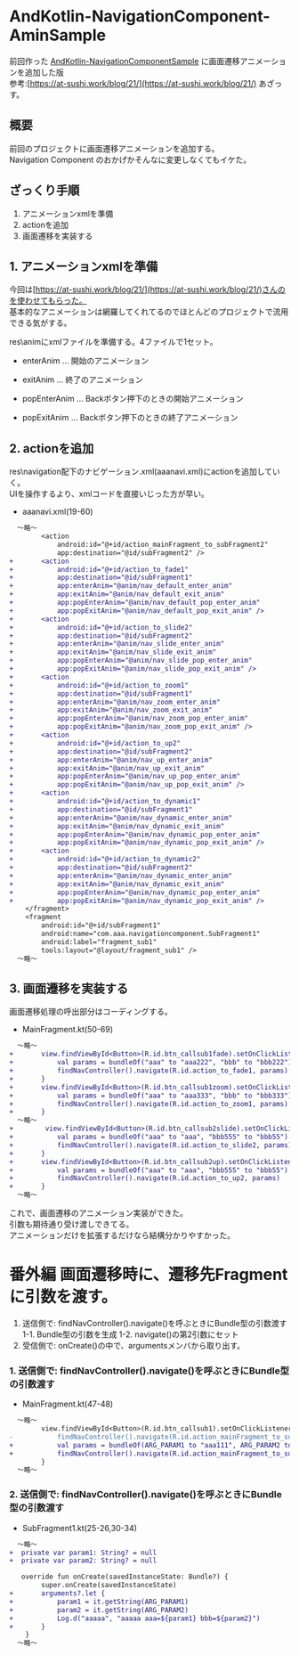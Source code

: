 # AndKotlin-NavigationComponent-AminSample
前回作った [AndKotlin-NavigationComponentSample](https://github.com/aaaa1597/AndKotlin-NavigationComponentSample.git) に画面遷移アニメーションを追加した版  
参考:[https://at-sushi.work/blog/21/](https://at-sushi.work/blog/21/) あざっす。

## 概要
前回のプロジェクトに画面遷移アニメーションを追加する。  
Navigation Component のおかげかそんなに変更しなくてもイケた。

## ざっくり手順
1. アニメーションxmlを準備
2. actionを追加
3. 画面遷移を実装する

## 1. アニメーションxmlを準備
今回は[https://at-sushi.work/blog/21/](https://at-sushi.work/blog/21/)さんのを使わせてもらった。  
基本的なアニメーションは網羅してくれてるのでほとんどのプロジェクトで流用できる気がする。

res\animにxmlファイルを準備する。4ファイルで1セット。

- enterAnim ... 開始のアニメーション

- exitAnim ... 終了のアニメーション

- popEnterAnim ... Backボタン押下のときの開始アニメーション

- popExitAnim ... Backボタン押下のときの終了アニメーション

## 2. actionを追加

res\navigation配下のナビゲーション.xml(aaanavi.xml)にactionを追加していく。  
UIを操作するより、xmlコードを直接いじった方が早い。  

- aaanavi.xml(19-60)
```diff xml:aaanavi.xml
  ～略～
        <action
            android:id="@+id/action_mainFragment_to_subFragment2"
            app:destination="@id/subFragment2" />
+       <action
+           android:id="@+id/action_to_fade1"
+           app:destination="@id/subFragment1"
+           app:enterAnim="@anim/nav_default_enter_anim"
+           app:exitAnim="@anim/nav_default_exit_anim"
+           app:popEnterAnim="@anim/nav_default_pop_enter_anim"
+           app:popExitAnim="@anim/nav_default_pop_exit_anim" />
+       <action
+           android:id="@+id/action_to_slide2"
+           app:destination="@id/subFragment2"
+           app:enterAnim="@anim/nav_slide_enter_anim"
+           app:exitAnim="@anim/nav_slide_exit_anim"
+           app:popEnterAnim="@anim/nav_slide_pop_enter_anim"
+           app:popExitAnim="@anim/nav_slide_pop_exit_anim" />
+       <action
+           android:id="@+id/action_to_zoom1"
+           app:destination="@id/subFragment1"
+           app:enterAnim="@anim/nav_zoom_enter_anim"
+           app:exitAnim="@anim/nav_zoom_exit_anim"
+           app:popEnterAnim="@anim/nav_zoom_pop_enter_anim"
+           app:popExitAnim="@anim/nav_zoom_pop_exit_anim" />
+       <action
+           android:id="@+id/action_to_up2"
+           app:destination="@id/subFragment2"
+           app:enterAnim="@anim/nav_up_enter_anim"
+           app:exitAnim="@anim/nav_up_exit_anim"
+           app:popEnterAnim="@anim/nav_up_pop_enter_anim"
+           app:popExitAnim="@anim/nav_up_pop_exit_anim" />
+       <action
+           android:id="@+id/action_to_dynamic1"
+           app:destination="@id/subFragment1"
+           app:enterAnim="@anim/nav_dynamic_enter_anim"
+           app:exitAnim="@anim/nav_dynamic_exit_anim"
+           app:popEnterAnim="@anim/nav_dynamic_pop_enter_anim"
+           app:popExitAnim="@anim/nav_dynamic_pop_exit_anim" />
+       <action
+           android:id="@+id/action_to_dynamic2"
+           app:destination="@id/subFragment2"
+           app:enterAnim="@anim/nav_dynamic_enter_anim"
+           app:exitAnim="@anim/nav_dynamic_exit_anim"
+           app:popEnterAnim="@anim/nav_dynamic_pop_enter_anim"
+           app:popExitAnim="@anim/nav_dynamic_pop_exit_anim" />
    </fragment>
    <fragment
        android:id="@+id/subFragment1"
        android:name="com.aaa.navigationcomponent.SubFragment1"
        android:label="fragment_sub1"
        tools:layout="@layout/fragment_sub1" />
  ～略～
```

## 3. 画面遷移を実装する

画面遷移処理の呼出部分はコーディングする。

- MainFragment.kt(50-69)
```diff kotlin:MainFragment.kt
  ～略～
+       view.findViewById<Button>(R.id.btn_callsub1fade).setOnClickListener {
+           val params = bundleOf("aaa" to "aaa222", "bbb" to "bbb222")
+           findNavController().navigate(R.id.action_to_fade1, params)
+       }
+       view.findViewById<Button>(R.id.btn_callsub1zoom).setOnClickListener {
+           val params = bundleOf("aaa" to "aaa333", "bbb" to "bbb333")
+           findNavController().navigate(R.id.action_to_zoom1, params)
+       }
  ～略～
+        view.findViewById<Button>(R.id.btn_callsub2slide).setOnClickListener {
+           val params = bundleOf("aaa" to "aaa", "bbb555" to "bbb55")
+           findNavController().navigate(R.id.action_to_slide2, params)
+       }
+       view.findViewById<Button>(R.id.btn_callsub2up).setOnClickListener {
+           val params = bundleOf("aaa" to "aaa", "bbb555" to "bbb55")
+           findNavController().navigate(R.id.action_to_up2, params)
+       }
  ～略～
```

これで、画面遷移のアニメーション実装ができた。  
引数も期待通り受け渡しできてる。  
アニメーションだけを拡張するだけなら結構分かりやすかった。


# 番外編 画面遷移時に、遷移先Fragmentに引数を渡す。
1. 送信側で: findNavController().navigate()を呼ぶときにBundle型の引数渡す
  1-1. Bundle型の引数を生成
  1-2. navigate()の第2引数にセット
2. 受信側で: onCreate()の中で、argumentsメンバから取り出す。

### 1. 送信側で: findNavController().navigate()を呼ぶときにBundle型の引数渡す
- MainFragment.kt(47-48)
```diff kotlin:MainFragment.kt
  ～略～
        view.findViewById<Button>(R.id.btn_callsub1).setOnClickListener {
-           findNavController().navigate(R.id.action_mainFragment_to_subFragment1)
+           val params = bundleOf(ARG_PARAM1 to "aaa111", ARG_PARAM2 to "bbb111")
+           findNavController().navigate(R.id.action_mainFragment_to_subFragment1, params)
        }
  ～略～
```

### 2. 送信側で: findNavController().navigate()を呼ぶときにBundle型の引数渡す
- SubFragment1.kt(25-26,30-34)
```diff kotlin:SubFragment1.kt
  ～略～
+  private var param1: String? = null
+  private var param2: String? = null

   override fun onCreate(savedInstanceState: Bundle?) {
        super.onCreate(savedInstanceState)
+       arguments?.let {
+           param1 = it.getString(ARG_PARAM1)
+           param2 = it.getString(ARG_PARAM2)
+           Log.d("aaaaa", "aaaaa aaa=${param1} bbb=${param2}")
+       }
    }
  ～略～
```
